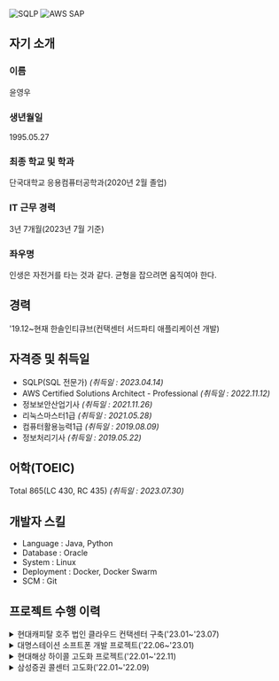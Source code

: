 ![SQLP](https://github.com/Youngwoo-Grit-Yoon/Youngwoo-Grit-Yoon/assets/101490683/6a421ccf-bc7d-4dd8-a356-9974c349f35e)
![AWS SAP](https://github.com/Youngwoo-Grit-Yoon/Youngwoo-Grit-Yoon/assets/101490683/9b34c23b-8fe4-4e8e-8034-ca0202bb2779)
## 자기 소개
### 이름
윤영우
### 생년월일
1995.05.27
### 최종 학교 및 학과
단국대학교 응용컴퓨터공학과(2020년 2월 졸업)
### IT 근무 경력
3년 7개월(2023년 7월 기준)
### 좌우명
인생은 자전거를 타는 것과 같다. 균형을 잡으려면 움직여야 한다.
## 경력
'19.12~현재 한솔인티큐브(컨택센터 서드파티 애플리케이션 개발)
## 자격증 및 취득일
- SQLP(SQL 전문가)  *(취득일 : 2023.04.14)*
- AWS Certified Solutions Architect - Professional  *(취득일 : 2022.11.12)*
- 정보보안산업기사  *(취득일 : 2021.11.26)*
- 리눅스마스터1급  *(취득일 : 2021.05.28)*
- 컴퓨터활용능력1급  *(취득일 : 2019.08.09)*
- 정보처리기사  *(취득일 : 2019.05.22)*
## 어학(TOEIC)
Total 865(LC 430, RC 435)  *(취득일 : 2023.07.30)*
## 개발자 스킬
- Language : Java, Python
- Database : Oracle
- System : Linux
- Deployment : Docker, Docker Swarm
- SCM : Git
## 프로젝트 수행 이력
<details>
  <summary>현대캐피탈 호주 법인 클라우드 컨택센터 구축('23.01~'23.07)</summary>

  #### 소속
  한솔인티큐브
  #### 고객사
  현대캐피탈
  #### 수행 기간
  '23.01~'23.07
  #### 사용 언어 및 프레임워크
  - JAVA
  - Spring Boot
  - Jetty
  #### OS 및 기타
  - Linux
  - Docker
  #### 역할
  애플리케이션 개발
  #### 개발 항목
  - Genesys Cloud Softphone Gateway
</details>
<details>
  <summary>대명스테이션 소프트폰 개발 프로젝트('22.06~'23.01)</summary>

  #### 소속
  한솔인티큐브
  #### 고객사
  대명스테이션
  #### 수행 기간
  '22.06~'23.01
  #### 사용 언어 및 프레임워크
  - JAVA
  - Spring Boot
  - Jetty
  #### OS 및 기타
  - Linux
  #### 역할
  애플리케이션 개발, 배포, 테스트, 유지보수
  #### 개발 항목
  - Genesys Engage Softphone Gateway
</details>
<details>
  <summary>현대해상 하이콜 고도화 프로젝트('22.01~'22.11)</summary>

  #### 소속
  한솔인티큐브
  #### 고객사
  현대해상
  #### 수행 기간
  '22.01~'22.11
  #### 사용 언어 및 프레임워크
  - JAVA
  - Spring Boot
  #### OS 및 기타
  - Linux
  - Oracle
  #### 역할
  애플리케이션 개발, 배포, 테스트, 유지보수
  #### 개발 항목
  - 실시간 통계 게이트웨이
  - CAGENT 통계 데몬
  - CSKILL 통계 데몬
  - UCID 업데이트 데몬
</details>
<details>
  <summary>삼성증권 콜센터 고도화('22.01~'22.09)</summary>

  #### 소속
  한솔인티큐브
  #### 고객사
  삼성증권
  #### 수행 기간
  '22.01~'22.09
  #### 사용 언어 및 프레임워크
  - Python
  - JAVA
  - Flask
  - Spring Boot
  #### OS 및 기타
  - Linux
  - Docker
  #### 역할
  애플리케이션 개발, 배포, 테스트, 유지보수
  #### 개발 항목
  - Info/AgentPush 게이트웨이
  - 내선 모니터링 데몬
</details>
